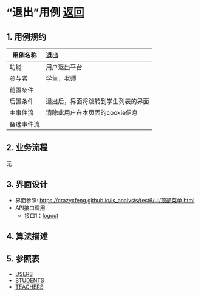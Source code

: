 
# “退出”用例 [返回](../README.md)

## 1. 用例规约

|用例名称|退出|
|-------|:-------------|
|功能|用户退出平台|
|参与者|学生，老师|
|前置条件| |
|后置条件|退出后，界面将跳转到学生列表的界面|
|主事件流|清除此用户在本页面的cookie信息|
|备选事件流||

## 2. 业务流程
无

## 3. 界面设计
- 界面参照: https://crazyxfeng.github.io/is_analysis/test6/ui/顶部菜单.html
- API接口调用
    - 接口1：[logout](../接口/logout.md)

## 4. 算法描述
    
## 5. 参照表

- [USERS](../数据库设计.md/#USERS)
- [STUDENTS](../数据库设计.md/#STUDENTS)
- [TEACHERS](../数据库设计.md/#TEACHERS)

